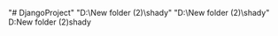 "# DjangoProject" 
"D:\New folder (2)\shady" 
"D:\New folder (2)\shady" 
D : \ N e w   f o l d e r   ( 2 ) \ s h a d y  
 